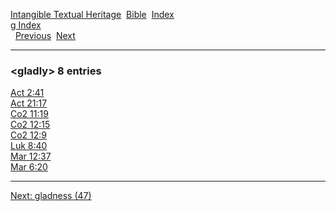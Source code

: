[Intangible Textual Heritage](../../index)  [Bible](../index) 
[Index](index)   
[g Index](_g_)  
  [Previous](c04788)  [Next](c04790) 

------------------------------------------------------------------------

### &lt;gladly&gt; 8 entries

[Act 2:41](../kjv/act002.htm#041)  
[Act 21:17](../kjv/act021.htm#017)  
[Co2 11:19](../kjv/co2011.htm#019)  
[Co2 12:15](../kjv/co2012.htm#015)  
[Co2 12:9](../kjv/co2012.htm#009)  
[Luk 8:40](../kjv/luk008.htm#040)  
[Mar 12:37](../kjv/mar012.htm#037)  
[Mar 6:20](../kjv/mar006.htm#020)  

------------------------------------------------------------------------

[Next: gladness (47)](c04790)
